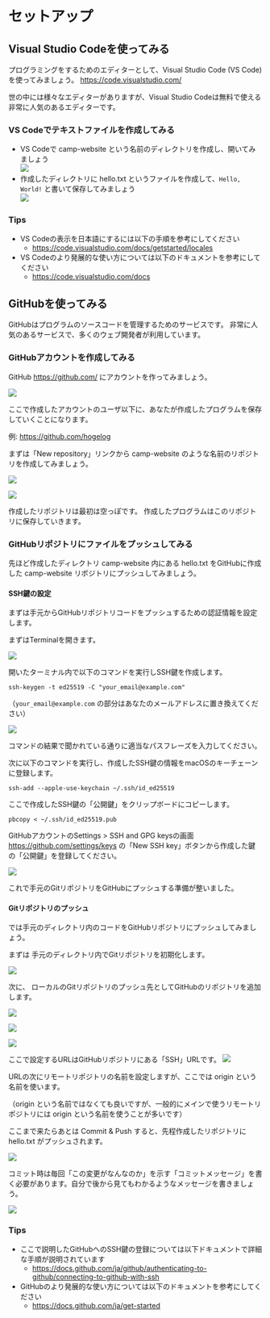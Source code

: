 # セットアップ

## Visual Studio Codeを使ってみる
プログラミングをするためのエディターとして、Visual Studio Code (VS Code) を使ってみましょう。
<https://code.visualstudio.com/>

世の中には様々なエディターがありますが、Visual Studio Codeは無料で使える非常に人気のあるエディターです。

### VS Codeでテキストファイルを作成してみる
- VS Codeで camp-website という名前のディレクトリを作成し、開いてみましょう  
  ![](images/01-setup-open-directory.png)
- 作成したディレクトリに hello.txt というファイルを作成して、`Hello, World!` と書いて保存してみましょう  
  ![](images/01-setup-hello.png)

### Tips
- VS Codeの表示を日本語にするには以下の手順を参考にしてください
  - <https://code.visualstudio.com/docs/getstarted/locales>
- VS Codeのより発展的な使い方については以下のドキュメントを参考にしてください
  - <https://code.visualstudio.com/docs>

## GitHubを使ってみる
GitHubはプログラムのソースコードを管理するためのサービスです。
非常に人気のあるサービスで、多くのウェブ開発者が利用しています。

### GitHubアカウントを作成してみる
GitHub <https://github.com/> にアカウントを作ってみましょう。

![](images/01-setup-github-signup.png)

ここで作成したアカウントのユーザ以下に、あなたが作成したプログラムを保存していくことになります。

例: <https://github.com/hogelog>

まずは「New repository」リンクから camp-website のような名前のリポジトリを作成してみましょう。

![](images/01-setup-github-new-repo-link.png)

![](images/01-setup-github-new-repo.png)

作成したリポジトリは最初は空っぽです。
作成したプログラムはこのリポジトリに保存していきます。

### GitHubリポジトリにファイルをプッシュしてみる

先ほど作成したディレクトリ camp-website 内にある hello.txt をGitHubに作成した camp-website リポジトリにプッシュしてみましょう。

#### SSH鍵の設定
まずは手元からGitHubリポジトリコードをプッシュするための認証情報を設定します。

まずはTerminalを開きます。

![](images/01-setup-new-terminal.png)

開いたターミナル内で以下のコマンドを実行しSSH鍵を作成します。

```
ssh-keygen -t ed25519 -C "your_email@example.com"
```

（`your_email@example.com` の部分はあなたのメールアドレスに置き換えてください）

![](images/01-setup-terminal.png)

コマンドの結果で聞かれている通りに適当なパスフレーズを入力してください。

次に以下のコマンドを実行し、作成したSSH鍵の情報をmacOSのキーチェーンに登録します。

```
ssh-add --apple-use-keychain ~/.ssh/id_ed25519
```

ここで作成したSSH鍵の「公開鍵」をクリップボードにコピーします。

```
pbcopy < ~/.ssh/id_ed25519.pub
```

GitHubアカウントのSettings > SSH and GPG keysの画面 <https://github.com/settings/keys> の「New SSH key」ボタンから作成した鍵の「公開鍵」を登録してください。

![](images/01-setup-new-ssh-key.png)


これで手元のGitリポジトリをGitHubにプッシュする準備が整いました。

#### Gitリポジトリのプッシュ
では手元のディレクトリ内のコードをGitHubリポジトリにプッシュしてみましょう。

まずは 手元のディレクトリ内でGitリポジトリを初期化します。

![](images/01-setup-init-repo.png)

次に、 ローカルのGitリポジトリのプッシュ先としてGitHubのリポジトリを追加します。

![](images/01-setup-git-add-remote.png)

![](images/01-setup-git-add-remote-url.png)

![](images/01-setup-git-add-remote-name.png)

ここで設定するURLはGitHubリポジトリにある「SSH」URLです。
![](images/01-setup-git-ssh-url.png)

URLの次にリモートリポジトリの名前を設定しますが、ここでは origin という名前を使います。

（origin という名前ではなくても良いですが、一般的にメインで使うリモートリポジトリには origin という名前を使うことが多いです）

ここまで来たらあとは Commit & Push すると、先程作成したリポジトリに hello.txt がプッシュされます。

![](images/01-setup-commit-and-push.png)

コミット時は毎回「この変更がなんなのか」を示す「コミットメッセージ」を書く必要があります。自分で後から見てもわかるようなメッセージを書きましょう。

![](images/01-setup-commit-message.png)

### Tips
- ここで説明したGitHubへのSSH鍵の登録については以下ドキュメントで詳細な手順が説明されています
  - <https://docs.github.com/ja/github/authenticating-to-github/connecting-to-github-with-ssh>
- GitHubのより発展的な使い方については以下のドキュメントを参考にしてください
  - <https://docs.github.com/ja/get-started>
